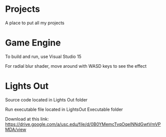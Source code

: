 # Projects
A place to put all my projects

# Game Engine
To build and run, use Visual Studio 15


For radial blur shader, move around with WASD keys to see the effect

# Lights Out
Source code located in Lights Out folder


Run executable file located in LightsOut Executable folder


Download at this link: https://drive.google.com/a/usc.edu/file/d/0B0YMemcTvqOqelNNdGwtVmVPMDA/view